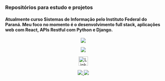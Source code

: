 
### Repositórios para estudo e projetos
#### Atualmente curso Sistemas de Informação pelo Instituto Federal do Paraná. Meu foco no momento é o desenvolvimento full stack, aplicações web com React, APIs Restful com Python e Django. 


<p align="center" >
  <a align="center" href="https://github.com/anuraghazra/github-readme-stats">
    <img align="center" src="https://github-readme-stats.vercel.app/api/top-langs/?username=LuizFKM&layout=compact&theme=dracula">
  </a>
</p>
<p align="center" >
  <a align="center" href="https://github.com/anuraghazra/github-readme-stats">
     <img align="center" src="https://github-readme-stats.vercel.app/api?username=luizFKM&show_icons=true&theme=dracula">
  </a>
</p>


<p align=center>
  <a href="https://www.linkedin.com/in/lluizfkmchico/">
    <img align=center src="https://img.shields.io/badge/LinkedIn-0077B5?style=for-the-badge&logo=linkedin&logoColor=white" alt="Linkedin" height="30">
  </a>
</p>

<p align=center>
  <a href="https://github.com/LuizFKM/efood_react.git">
    <img src="https://github-readme-stats.vercel.app/api/pin/?username=luizFKM&repo=efood_react&theme=dracula&description_lines_count=3">
  </a>
  <a href="https://github.com/LuizFKM/bookstore.git">
    <img src="https://github-readme-stats.vercel.app/api/pin/?username=luizFKM&repo=bookstore&theme=dracula&description_lines_count=3">
  </a>
</p>




<!--
**LuizFKM/LuizFKM** is a ✨ _special_ ✨ repository because its `README.md` (this file) appears on your GitHub profile.

Here are some ideas to get you started:

- 🔭 I’m currently working on ...
- 🌱 I’m currently learning ...
- 👯 I’m looking to collaborate on ...
- 🤔 I’m looking for help with ...
- 💬 Ask me about ...
- 📫 How to reach me: ...
- 😄 Pronouns: ...
- ⚡ Fun fact: ...
-->
